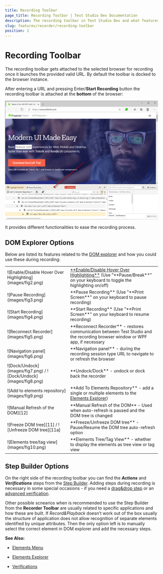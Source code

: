 ```yaml
---
title: Recording Toolbar
page_title: Recording Toolbar | Test Studio Dev Documentation
description: The recording toolbar in Test Studio Dev and what features it provides during a recording session.
slug: features/recorder/recording-toolbar
position: 1
---
```

# Recording Toolbar

The recording toolbar gets attached to the selected browser for recording once it launches the provided valid URL. By default the toolbar is docked to the browser instance.

After entering a URL and pressing Enter/**Start Recording** button the recording toolbar is attached at the **bottom** of the browser:

![Attached Recorder](images/recording-toolbar.png)

It provides different functionalities to ease the recording process. 

## DOM Explorer Options

Below are listed its features related to the <a href="/features/recorder/dom-explorer" target="_blank">DOM explorer</a> and how you could use these during recording:

<table id="no-table" >
	<tr cellspacing="10">
		<td cellspacing="1">![Enable/Disable Hover Over Highlighting](images/fig2.png)<br></td>
		<td><a href="/features/recorder/highlighting-elements" target="_blank">**Enable/Disable Hover Over Highlighting**</a> (Use "**Pause/Break**" on your keyboard to toggle the highlighting on/off)</td>
	</tr>
	<tr cellspacing="10">
		<td>![Pause Recording](images/fig3.png)</td>
		<td>**Pause Recording** (Use "**Print Screen**" on your keyboard to pause recording)</td>
	</tr>
	<tr>
		<td>![Start Recording](images/fig4.png)</td>
		<td>**Start Recording** (Use "**Print Screen**" on your keyboard to resume recording)</td>
	</tr>
	<tr>
		<td>![Reconnect Recorder](images/fig5.png)</td>
		<td>**Reconnect Recorder** - restores communication between Test Studio and the recording browser window or WPF app, if necessary</td>
	</tr>
	<tr>
		<td>![Navigation panel](images/fig6.png)</td>
		<td>**Navigation panel** - during the recording session type URL to navigate to or refresh the browser</td>
	</tr>
	<tr>
		<td>![Dock/Undock](images/fig7.png) / ![Dock/Undock](images/fig8.png)</td>
		<td>**Undock/Dock** - undock or dock back the recorder</td>
	</tr>
	<tr>
		<td>![Add to elements repository](images/fig9.png)</td>
		<td>**Add To Elements Repository** - add a single or multiple elements to the <a href="/features/elements-explorer/overview" target="_blank">Elements Explorer</a>)</td>
	</tr>
		<tr>
		<td>![Manual Refresh of the DOM][12]</td>
		<td>**Manual Refresh of the DOM** - Used when auto-refresh is paused and the DOM tree is changed</td>
	</tr>
	<tr>
		<td>![Freeze DOM tree][11] / ![Unfreeze DOM tree][11a]</td>
		<td>**Freeze/Unfreeze DOM tree** - Pause/Resume the DOM tree auto-refresh option</td>
	</tr>
	<tr>
		<td>![Elements tree/tag view](images/fig10.png)</td>
		<td>**Elements Tree/Tag View** - whether to display the elements as tree view or tag view</td>
	</tr>
<table>

## Step Builder Options

On the right side of the recording toolbar you can find the ***Actions*** and ***Verifications*** steps from the <a href="/features/recorder/step-builder" target="_blank">Step Builder</a>. Adding steps during recording is necessary in some special occasions - if you need a <a href="/features/recorder/mouse-actions/drag-and-drop" target="_blank">drag&drop step</a> or an <a href="/features/recorder/verifications/advanced-verification" target="_blank">advanced verification</a>.

Other possible scnearios when is recommended to use the Step Builder from the **Recorder Toolbar** are usually related to specific applications and how these are built. If *Record&Playback* doesn't work out of the box usually the structure of application does not allow recognition of separate elements identified by unique attributes. Then the only option left is to manually select the correct element in DOM explorer and add the necessary steps.

__See Also:__

* <a href="/features/recorder/highlighting-elements" target="_blank">Elements Menu</a>

* <a href="/features/elements-explorer/overview" target="_blank">Elements Explorer</a>

* <a href="/features/recorder/verifications/introduction" target="_blank">Verifications</a>

[11]: images/fig11-lock.png
[11a]: images/fig11-unlock.png
[12]: images/fig12-refresh.png